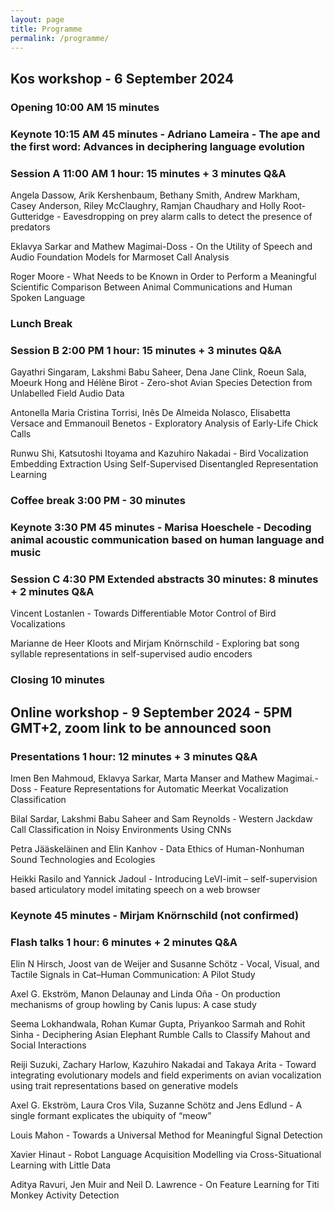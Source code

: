 ```yaml
---
layout: page
title: Programme
permalink: /programme/
---
```


## Kos workshop - 6 September 2024

### Opening 10:00 AM 15 minutes

### Keynote 10:15 AM 45 minutes - Adriano Lameira - The ape and the first word: Advances in deciphering language evolution

### Session A 11:00 AM 1 hour: 15 minutes + 3 minutes Q&A

Angela Dassow, Arik Kershenbaum, Bethany Smith, Andrew Markham, Casey Anderson, Riley McClaughry, Ramjan Chaudhary and Holly Root-Gutteridge - Eavesdropping on prey alarm calls to detect the presence of predators

Eklavya Sarkar and Mathew Magimai-Doss - On the Utility of Speech and Audio Foundation Models for Marmoset Call Analysis

Roger Moore - What Needs to be Known in Order to Perform a Meaningful Scientific Comparison Between Animal Communications and Human Spoken Language

### Lunch Break 

### Session B 2:00 PM 1 hour: 15 minutes + 3 minutes Q&A 

Gayathri Singaram, Lakshmi Babu Saheer, Dena Jane Clink, Roeun Sala, Moeurk Hong and Hélène Birot - Zero-shot Avian Species Detection from Unlabelled Field Audio Data 

Antonella Maria Cristina Torrisi, Inês De Almeida Nolasco, Elisabetta Versace and Emmanouil Benetos - Exploratory Analysis of Early-Life Chick Calls

Runwu Shi, Katsutoshi Itoyama and Kazuhiro Nakadai - Bird Vocalization Embedding Extraction Using Self-Supervised Disentangled Representation Learning

### Coffee break 3:00 PM - 30 minutes

### Keynote 3:30 PM 45 minutes - Marisa Hoeschele - Decoding animal acoustic communication based on human language and music

### Session C 4:30 PM Extended abstracts 30 minutes: 8 minutes + 2 minutes Q&A

Vincent Lostanlen - Towards Differentiable Motor Control of Bird Vocalizations

Marianne de Heer Kloots and Mirjam Knörnschild - Exploring bat song syllable representations in self-supervised audio encoders

### Closing 10 minutes 


## Online workshop - 9 September 2024 - 5PM GMT+2, zoom link to be announced soon

### Presentations 1 hour: 12 minutes + 3 minutes Q&A

Imen Ben Mahmoud, Eklavya Sarkar, Marta Manser and Mathew Magimai.-Doss	 - Feature Representations for Automatic Meerkat Vocalization Classification	

Bilal Sardar, Lakshmi Babu Saheer and Sam Reynolds - Western Jackdaw Call Classification in Noisy Environments Using CNNs	

Petra Jääskeläinen and Elin Kanhov	- Data Ethics of Human-Nonhuman Sound Technologies and Ecologies

Heikki Rasilo and Yannick Jadoul - Introducing LeVI-imit – self-supervision based articulatory model imitating speech on a web browser 

### Keynote 45 minutes - Mirjam Knörnschild (not confirmed)

### Flash talks 1 hour: 6 minutes + 2 minutes Q&A

Elin N Hirsch, Joost van de Weijer and Susanne Schötz - Vocal, Visual, and Tactile Signals in Cat–Human Communication: A Pilot Study

Axel G. Ekström, Manon Delaunay and Linda Oña - On production mechanisms of group howling by Canis lupus: A case study 

Seema Lokhandwala, Rohan Kumar Gupta, Priyankoo Sarmah and Rohit Sinha - Deciphering Asian Elephant Rumble Calls to Classify Mahout and Social Interactions	

Reiji Suzuki, Zachary Harlow, Kazuhiro Nakadai and Takaya Arita	- Toward integrating evolutionary models and field experiments on avian vocalization using trait representations based on generative models		 

Axel G. Ekström, Laura Cros Vila, Suzanne Schötz and Jens Edlund - A single formant explicates the ubiquity of “meow” 

Louis Mahon - Towards a Universal Method for Meaningful Signal Detection 

Xavier Hinaut - Robot Language Acquisition Modelling via Cross-Situational Learning with Little Data	

Aditya Ravuri, Jen Muir and Neil D. Lawrence - On Feature Learning for Titi Monkey Activity Detection 


